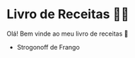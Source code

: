 # Livro de Receitas :woman_cook:

Olá! Bem vinde ao meu livro de receitas :wave:

- Strogonoff de Frango
